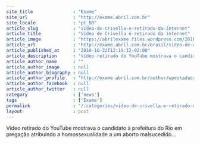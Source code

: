```yaml
---
site_title               : "Exame"
site_url                 : "http://exame.abril.com.br"
site_locale              : "pt_BR"
article_slug             : "video-de-crivella-e-retirado-da-internet"
article_title            : "Vídeo de Crivella é retirado da internet"
article_image            : "https://abrilexame.files.wordpress.com/2016/10/14409389_1209735045716410_8287547625779880495_o.jpg?quality=70&strip=all&w=1024"
article_url              : "http://exame.abril.com.br/brasil/video-de-crivella-e-retirado-da-internet/"
article_published_at     : "2016-10-22T12:19:12-02:00"
article_description      : "Vídeo retirado do YouTube mostrava o candidato à prefeitura do Rio em pregação atribuindo a homossexualidade a um aborto malsucedido..."
article_author_name      : ""
article_author_image     : null
article_author_biography : null
article_author_profile   : "http://exame.abril.com.br/author/wpestadao/"
article_author_facebook  : null
article_author_twitter   : null
category                 : ['news']
tags                     : ['Exame']
permalink                : "/:categories/video-de-crivella-e-retirado-da-internet/"
layout                   : post
---
```


Vídeo retirado do YouTube mostrava o candidato à prefeitura do Rio em pregação atribuindo a homossexualidade a um aborto malsucedido...
